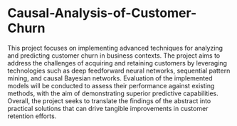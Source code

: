 # Causal-Analysis-of-Customer-Churn

 This project focuses on implementing advanced techniques for analyzing and
 predicting customer churn in business contexts. The project aims to address
 the challenges of acquiring and retaining customers by leveraging
 technologies such as deep feedforward neural networks, sequential pattern
 mining, and causal Bayesian networks. Evaluation of the implemented models
 will be conducted to assess their performance against existing methods, with
 the aim of demonstrating superior predictive capabilities. Overall, the project
 seeks to translate the findings of the abstract into practical solutions that can
 drive tangible improvements in customer retention efforts.
